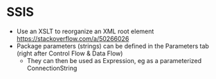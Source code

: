 # SSIS

* Use an XSLT to reorganize an XML root element <https://stackoverflow.com/a/50266026>
* Package parameters (strings) can be defined in the Parameters tab (right after Control Flow & Data Flow)
  * They can then be used as Expression, eg as a parameterized ConnectionString
